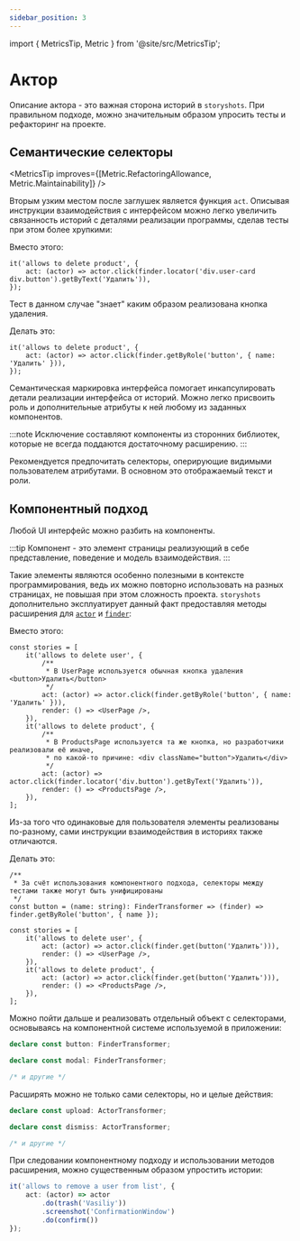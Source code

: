 ```yaml
---
sidebar_position: 3
---
```


import { MetricsTip, Metric } from '@site/src/MetricsTip';

# Актор

Описание актора - это важная сторона историй в `storyshots`. При правильном подходе, можно значительным образом
упросить тесты и рефакторинг на проекте.

## Семантические селекторы

<MetricsTip improves={[Metric.RefactoringAllowance, Metric.Maintainability]} />

Вторым узким местом после заглушек является функция `act`. Описывая инструкции взаимодействия с интерфейсом можно легко
увеличить связанность историй с деталями реализации программы, сделав тесты при этом более хрупкими:

<p style={{ color: 'red' }}>Вместо этого:</p>

```tsx
it('allows to delete product', {
    act: (actor) => actor.click(finder.locator('div.user-card div.button').getByText('Удалить')),
});
```

Тест в данном случае "знает" каким образом реализована кнопка удаления.

<p style={{ color: 'green' }}>Делать это:</p>

```tsx
it('allows to delete product', {
    act: (actor) => actor.click(finder.getByRole('button', { name: 'Удалить' })),
});
```

Семантическая маркировка интерфейса помогает инкапсулировать детали реализации интерфейса от историй. Можно легко
присвоить роль и дополнительные атрибуты к ней любому из заданных компонентов.

:::note
Исключение составляют компоненты из сторонних библиотек, которые не всегда поддаются достаточному расширению.
:::

Рекомендуется предпочитать селекторы, оперирующие видимыми пользователем атрибутами. В основном это отображаемый
текст и роли.

## Компонентный подход

<MetricsTip improves={[Metric.Maintainability]} />

Любой UI интерфейс можно разбить на компоненты.

:::tip
Компонент - это элемент страницы реализующий в себе представление, поведение и модель взаимодействия.
:::

Такие элементы являются особенно полезными в контексте программирования, ведь их можно повторно использовать на разных
страницах, не повышая при этом сложность проекта. `storyshots` дополнительно эксплуатирует данный факт предоставляя
методы расширения для [`actor`](/API/story-elements/actor) и [`finder`](/API/story-elements/finder):

<p style={{ color: 'red' }}>Вместо этого:</p>

```tsx
const stories = [
    it('allows to delete user', {
        /**
         * В UserPage используется обычная кнопка удаления <button>Удалить</button>
         */
        act: (actor) => actor.click(finder.getByRole('button', { name: 'Удалить' })),
        render: () => <UserPage />,
    }),
    it('allows to delete product', {
        /**
         * В ProductsPage используется та же кнопка, но разработчики реализовали её иначе,
         * по какой-то причине: <div className="button">Удалить</div>
         */
        act: (actor) => actor.click(finder.locator('div.button').getByText('Удалить')),
        render: () => <ProductsPage />,
    }),
];
```

Из-за того что одинаковые для пользователя элементы реализованы по-разному, сами инструкции взаимодействия в историях
также отличаются.

<p style={{ color: 'green' }}>Делать это:</p>

```tsx
/**
 * За счёт использования компонентного подхода, селекторы между тестами также могут быть унифицированы
 */
const button = (name: string): FinderTransformer => (finder) => finder.getByRole('button', { name });

const stories = [
    it('allows to delete user', {
        act: (actor) => actor.click(finder.get(button('Удалить'))),
        render: () => <UserPage />,
    }),
    it('allows to delete product', {
        act: (actor) => actor.click(finder.get(button('Удалить'))),
        render: () => <ProductsPage />,
    }),
];
```

Можно пойти дальше и реализовать отдельный объект с селекторами, основываясь на компонентной системе используемой в
приложении:

```ts title="selectors.ts"
declare const button: FinderTransformer;

declare const modal: FinderTransformer;

/* и другие */
```

Расширять можно не только сами селекторы, но и целые действия:

```ts title="actions.ts"
declare const upload: ActorTransformer;

declare const dismiss: ActorTransformer;

/* и другие */
```

При следовании компонентному подходу и использовании методов расширения, можно существенным образом упростить истории:

```ts
it('allows to remove a user from list', {
    act: (actor) => actor
        .do(trash('Vasiliy'))
        .screenshot('ConfirmationWindow')
        .do(confirm())
});
```
